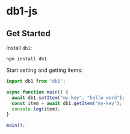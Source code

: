 # db1-js

## Get Started

Install `db1`:

```text
npm install db1
```

Start setting and getting items:

```js
import db1 from "db1";

async function main() {
  await db1.setItem("my-key", "hello word");
  const item = await db1.getItem("my-key");
  console.log(item);
}

main();
```
